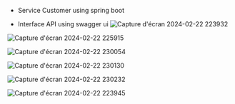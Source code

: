 * Service Customer using spring boot

* Interface API using swagger ui
![Capture d'écran 2024-02-22 223932](https://github.com/maatoub/TP-MICRO-SERVICE-SPRING/assets/101108969/9bf7107a-2eda-4501-b4fc-3022d4e1682b)

![Capture d'écran 2024-02-22 225915](https://github.com/maatoub/TP-MICRO-SERVICE-SPRING/assets/101108969/d337ae36-2695-4e6e-8b3c-7fd9488c2285)

![Capture d'écran 2024-02-22 230054](https://github.com/maatoub/TP-MICRO-SERVICE-SPRING/assets/101108969/3f283e45-f741-45e5-869e-d039058d391f)

![Capture d'écran 2024-02-22 230130](https://github.com/maatoub/TP-MICRO-SERVICE-SPRING/assets/101108969/997ea2c1-a87a-4d2d-91cb-3387403a1638)


![Capture d'écran 2024-02-22 230232](https://github.com/maatoub/TP-MICRO-SERVICE-SPRING/assets/101108969/175f8891-b957-4161-89b5-a47212661fac)

![Capture d'écran 2024-02-22 223945](https://github.com/maatoub/TP-MICRO-SERVICE-SPRING/assets/101108969/578a6a2f-99e1-4b31-832c-6a7592705166)
